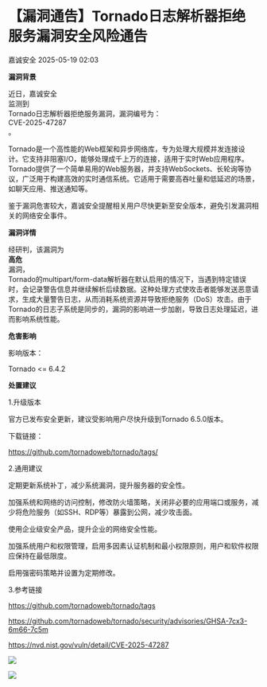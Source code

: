 #  【漏洞通告】Tornado日志解析器拒绝服务漏洞安全风险通告   
 嘉诚安全   2025-05-19 02:03  
  
**漏洞背景**  
  
  
  
  
  
  
  
  
近日，嘉诚安全  
监测到  
Tornado日志解析器拒绝服务漏洞，漏洞编号为：  
CVE-2025-47287  
。  
  
  
Tornado是一个高性能的Web框架和异步网络库，专为处理大规模并发连接设计。它支持非阻塞I/O，能够处理成千上万的连接，适用于实时Web应用程序。Tornado提供了一个简单易用的Web服务器，并支持WebSockets、长轮询等协议，广泛用于构建高效的实时通信系统。它适用于需要高吞吐量和低延迟的场景，如聊天应用、推送通知等。  
  
  
鉴于漏洞危害较大，嘉诚安全提醒相关用户尽快更新至安全版本，避免引发漏洞相关的网络安全事件。  
  
**漏洞详情**  
  
  
  
  
  
  
  
  
经研判，该漏洞为  
**高危**  
漏洞，  
Tornado的multipart/form-data解析器在默认启用的情况下，当遇到特定错误时，会记录警告信息并继续解析后续数据。这种处理方式使攻击者能够发送恶意请求，生成大量警告日志，从而消耗系统资源并导致拒绝服务（DoS）攻击。由于Tornado的日志子系统是同步的，漏洞的影响进一步加剧，导致日志处理延迟，进而影响系统性能。  
  
**危害影响**  
  
  
  
  
  
  
  
  
影响版本：  
  
Tornado <= 6.4.2  
  
**处置建议**  
  
  
  
  
  
  
  
  
1.升级版本  
  
官方已发布安全更新，建议受影响用户尽快升级到Tornado 6.5.0版本。  
  
下载链接：  
  
https://github.com/tornadoweb/tornado/tags/  
  
2.通用建议  
  
定期更新系统补丁，减少系统漏洞，提升服务器的安全性。  
  
加强系统和网络的访问控制，修改防火墙策略，关闭非必要的应用端口或服务，减少将危险服务（如SSH、RDP等）暴露到公网，减少攻击面。  
  
使用企业级安全产品，提升企业的网络安全性能。  
  
加强系统用户和权限管理，启用多因素认证机制和最小权限原则，用户和软件权限应保持在最低限度。  
  
启用强密码策略并设置为定期修改。  
  
3.参考链接  
  
https://github.com/tornadoweb/tornado/tags  
  
https://github.com/tornadoweb/tornado/security/advisories/GHSA-7cx3-6m66-7c5m  
  
https://nvd.nist.gov/vuln/detail/CVE-2025-47287  
  
  
![](https://mmbiz.qpic.cn/mmbiz_png/1t8LLTibEW5NtxqlBL1HLib8jMO0PWtibWTWTFPOa3ND1lyaEQyBgp2fodg9A1XxvPjY7L6ILtK26MBGhofWE0ORw/640?wx_fmt=png&wx_ "")  
  
![](https://mmbiz.qpic.cn/sz_mmbiz_gif/sDiaO8GNKJrJnzIYoQAv2nF3pgKm4SgdFkzuniaicBHQxgSdu0U0xyYbNDOcNkDMWCjwJNwKnic9ASAhhxEpkFL6lg/640?wx_fmt=gif&wx_ "")  
  
  

